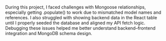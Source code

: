 During this project, I faced challenges with Mongoose relationships, especially getting .populate() to work due to mismatched model names and references. I also struggled with showing backend data in the React table until I properly seeded the database and aligned my API fetch logic. Debugging these issues helped me better understand backend–frontend integration and MongoDB schema design.
